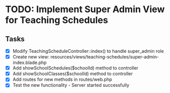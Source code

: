 # TODO: Implement Super Admin View for Teaching Schedules

## Tasks
- [x] Modify TeachingScheduleController::index() to handle super_admin role
- [x] Create new view: resources/views/teaching-schedules/super-admin-index.blade.php
- [x] Add showSchoolSchedules($schoolId) method to controller
- [x] Add showSchoolClasses($schoolId) method to controller
- [x] Add routes for new methods in routes/web.php
- [x] Test the new functionality - Server started successfully
